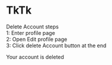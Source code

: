 # TkTk
Delete Account steps  
1: Enter profile page  
2: Open Edit profile page  
3: Click delete Account button at the end  
  
Your account is deleted   
